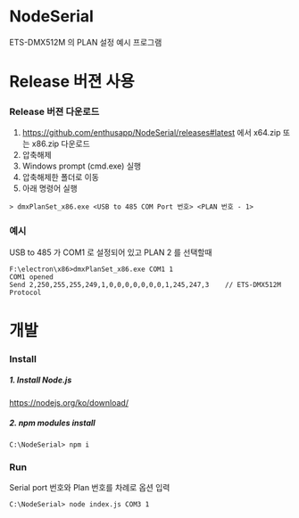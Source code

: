 # NodeSerial
ETS-DMX512M 의 PLAN 설정 예시 프로그램

# Release 버젼 사용
### Release 버젼 다운로드
1. https://github.com/enthusapp/NodeSerial/releases#latest 에서 x64.zip 또는 x86.zip 다운로드
1. 압축해제
1. Windows prompt (cmd.exe) 실행
1. 압축해제한 폴더로 이동
1. 아래 명령어 실행
```
> dmxPlanSet_x86.exe <USB to 485 COM Port 번호> <PLAN 번호 - 1>
```

### 예시
USB to 485 가 COM1 로 설정되어 있고 PLAN 2 를 선택할때

```
F:\electron\x86>dmxPlanSet_x86.exe COM1 1
COM1 opened
Send 2,250,255,255,249,1,0,0,0,0,0,0,0,1,245,247,3    // ETS-DMX512M Protocol
```

# 개발
### Install
##### 1. Install Node.js
https://nodejs.org/ko/download/

##### 2. npm modules install
```
C:\NodeSerial> npm i
```

### Run
Serial port 번호와 Plan 번호를 차례로 옵션 입력
```
C:\NodeSerial> node index.js COM3 1
```
